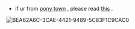 - if ur from <a href="https://pony.town">pony town</a> , please read <a href="https://patreon.com/potatsu">this</a> .

![BEA62A6C-3CAE-4421-9489-5C83F1C9CAC0](https://user-images.githubusercontent.com/100438635/161421619-0c496153-b32b-4048-9e2a-4bb9001ba396.jpeg)
